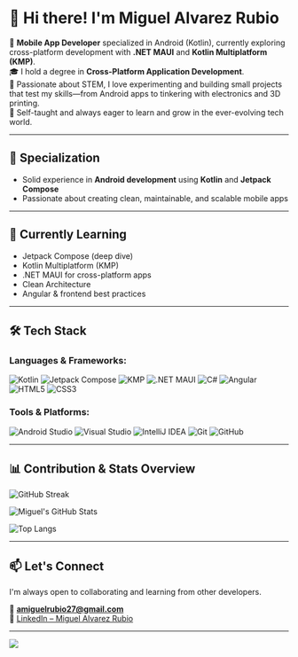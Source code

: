 # 👋 Hi there! I'm Miguel Alvarez Rubio

📱 **Mobile App Developer** specialized in Android (Kotlin), currently exploring cross-platform development with **.NET MAUI** and **Kotlin Multiplatform (KMP)**.  
🎓 I hold a degree in **Cross-Platform Application Development**.  
🧠 Passionate about STEM, I love experimenting and building small projects that test my skills—from Android apps to tinkering with electronics and 3D printing.  
🚀 Self-taught and always eager to learn and grow in the ever-evolving tech world.

---

## 🎯 Specialization

- Solid experience in **Android development** using **Kotlin** and **Jetpack Compose**
- Passionate about creating clean, maintainable, and scalable mobile apps

---

## 🌱 Currently Learning

- Jetpack Compose (deep dive)
- Kotlin Multiplatform (KMP)
- .NET MAUI for cross-platform apps
- Clean Architecture
- Angular & frontend best practices

---

## 🛠️ Tech Stack

### Languages & Frameworks:
![Kotlin](https://img.shields.io/badge/Kotlin-7F52FF?style=for-the-badge&logo=kotlin&logoColor=white)
![Jetpack Compose](https://img.shields.io/badge/Jetpack%20Compose-4285F4?style=for-the-badge&logo=android&logoColor=white)
![KMP](https://img.shields.io/badge/Kotlin%20Multiplatform-0097A7?style=for-the-badge&logo=kotlin&logoColor=white)
![.NET MAUI](https://img.shields.io/badge/.NET%20MAUI-512BD4?style=for-the-badge&logo=dotnet&logoColor=white)
![C#](https://img.shields.io/badge/C%23-239120?style=for-the-badge&logo=csharp&logoColor=white)
![Angular](https://img.shields.io/badge/Angular-DD0031?style=for-the-badge&logo=angular&logoColor=white)
![HTML5](https://img.shields.io/badge/HTML5-E34F26?style=for-the-badge&logo=html5&logoColor=white)
![CSS3](https://img.shields.io/badge/CSS3-1572B6?style=for-the-badge&logo=css3&logoColor=white)

### Tools & Platforms:
![Android Studio](https://img.shields.io/badge/Android%20Studio-3DDC84?style=for-the-badge&logo=androidstudio&logoColor=white)
![Visual Studio](https://img.shields.io/badge/Visual%20Studio-5C2D91?style=for-the-badge&logo=visualstudio&logoColor=white)
![IntelliJ IDEA](https://img.shields.io/badge/IntelliJ%20IDEA-000000?style=for-the-badge&logo=intellijidea&logoColor=white)
![Git](https://img.shields.io/badge/Git-F05032?style=for-the-badge&logo=git&logoColor=white)
![GitHub](https://img.shields.io/badge/GitHub-181717?style=for-the-badge&logo=github&logoColor=white)

---

## 📊 Contribution & Stats Overview

![GitHub Streak](https://streak-stats.demolab.com?user=amrubio27&theme=calm&hide_border=true&ring=00bcd4&fire=00bcd4&currStreakLabel=0097a7)

![Miguel's GitHub Stats](https://github-readme-stats.vercel.app/api?username=amrubio27&show_icons=true&theme=calm&hide_border=true&hide_title=true&icon_color=00bcd4)

![Top Langs](https://github-readme-stats.vercel.app/api/top-langs/?username=amrubio27&layout=compact&theme=calm&hide_border=true)

---

## 📫 Let's Connect

I'm always open to collaborating and learning from other developers.

📧 **amiguelrubio27@gmail.com**  
🔗 [LinkedIn – Miguel Alvarez Rubio](https://www.linkedin.com/in/miguel-álvarez-rubio-7369a92b0)

---

[![](https://visitcount.itsvg.in/api?id=amrubio27&icon=0&color=00BCD4)](https://visitcount.itsvg.in)

